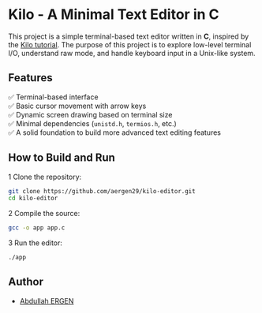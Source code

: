 
# Kilo - A Minimal Text Editor in C

This project is a simple terminal-based text editor written in **C**, inspired by the [Kilo tutorial](https://viewsourcecode.org/snaptoken/kilo/).
The purpose of this project is to explore low-level terminal I/O, understand raw mode, and handle keyboard input in a Unix-like system.

## Features

✅ Terminal-based interface  
✅ Basic cursor movement with arrow keys  
✅ Dynamic screen drawing based on terminal size  
✅ Minimal dependencies (`unistd.h`, `termios.h`, etc.)  
✅ A solid foundation to build more advanced text editing features

## How to Build and Run

1️ Clone the repository:

```bash
git clone https://github.com/aergen29/kilo-editor.git
cd kilo-editor
```

2️ Compile the source:

```bash
gcc -o app app.c
```

3️ Run the editor:

```bash
./app
```
 

## Author

- [Abdullah ERGEN](https://x.com/aergen29)
